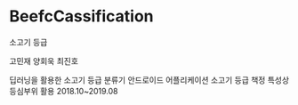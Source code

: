 # BeefcCassification

소고기 등급 

고민재
양회욱
최진호

딥러닝을 활용한 소고기 등급 분류기 안드로이드 어플리케이션
소고기 등급 책정 특성상 등심부위 활용
2018.10~2019.08
